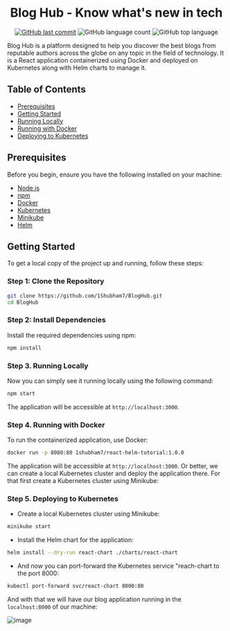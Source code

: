 <div align="center">
  <h1>Blog Hub - Know what's new in tech</h1>

  [![GitHub last commit](https://img.shields.io/github/last-commit/1Shubham7/BlogHub)](#)
  ![GitHub language count](https://img.shields.io/github/languages/count/1Shubham7/BlogHub)
  ![GitHub top language](https://img.shields.io/github/languages/top/1Shubham7/BlogHub)

</div>

Blog Hub is a platform designed to help you discover the best blogs from reputable authors across the globe on any topic in the field of technology. It is a React application containerized using Docker and deployed on Kubernetes along with Helm charts to manage it.

## Table of Contents

- [Prerequisites](#prerequisites)
- [Getting Started](#getting-started)
- [Running Locally](#running-locally)
- [Running with Docker](#running-with-docker)
- [Deploying to Kubernetes](#deploying-to-kubernetes)

## Prerequisites

Before you begin, ensure you have the following installed on your machine:

- [Node.js](https://nodejs.org/)
- [npm](https://www.npmjs.com/)
- [Docker](https://www.docker.com/)
- [Kubernetes](https://kubernetes.io/)
- [Minikube](https://minikube.sigs.k8s.io/docs/start/)
- [Helm](https://helm.sh/)

## Getting Started

To get a local copy of the project up and running, follow these steps:

### Step 1: Clone the Repository

```sh
git clone https://github.com/1Shubham7/BlogHub.git
cd BlogHub
```

### Step 2: Install Dependencies

Install the required dependencies using npm:

```sh
npm install
```

### Step 3. Running Locally

Now you can simply see it running locally using the following command:

```sh
npm start
```

The application will be accessible at `http://localhost:3000`.

### Step 4. Running with Docker

To run the containerized application, use Docker:

```sh
docker run -p 8080:80 1shubham7/react-helm-tutorial:1.0.0
```

The application will be accessible at `http://localhost:3000`. Or better, we can create a local Kubernetes cluster and deploy the application there. For that first create a Kubernetes cluster using Minikube:

### Step 5. Deploying to Kubernetes

- Create a local Kubernetes cluster using Minikube:

```sh
minikube start
```

- Install the Helm chart for the application:

```sh
helm install --dry-run react-chart ./charts/react-chart
```

- And now you can port-forward the Kubernetes service "reach-chart to the port 8000:

```sh
kubectl port-forward svc/react-chart 8000:80
```

And with that we will have our blog application running in the `localhost:8000` of our machine:

![image](https://github.com/1Shubham7/BlogHub/assets/116020663/423ea939-8090-4ace-a237-2c0db2a6c841)
